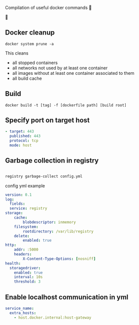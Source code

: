 Compilation of useful docker commands 🐳

🐳

## Docker cleanup

```
docker system prune -a
```
This cleans 

* all stopped containers
* all networks not used by at least one container
* all images without at least one container associated to them
* all build cache


## Build

```
docker build -t [tag] -f [dockerfile path] [build root]
```


## Specify port on target host

```yml
- target: 443
  published: 443
  protocol: tcp
  mode: host
```


## Garbage collection in registry

```ps

registry garbage-collect config.yml
```

config yml example

```yml
version: 0.1
log:
  fields:
  service: registry
storage:
    cache:
        blobdescriptor: inmemory
    filesystem:
        rootdirectory: /var/lib/registry
    delete:
        enabled: true
http:
    addr: :5000
    headers:
        X-Content-Type-Options: [nosniff]
health:
  storagedriver:
    enabled: true
    interval: 10s
    threshold: 3
```

## Enable localhost communication in yml

```yml
service_name:
  extra_hosts:
    - host.docker.internal:host-gateway
```